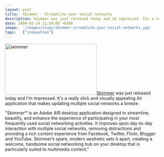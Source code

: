 ```yaml
---
layout: post
title:  Skimmer - Streamline your social networks
description: Skimmer was just released today and Im impressed. Its a really slick and visually appealing Air application that makes updating multiple social networks a breeze. Skimmer℠ is an Adobe AIR desktop application designed to streamline, beautify, and enhance the experience of participating in your most frequently used social networking activities. It improves upon day-to-day interaction with multiple social networks, removing distractions and providing a rich content experience from Facebook, Twitter
date: 2009-03-24 11:59:08 +0300
image:  '/images/slugs/skimmer-streamline-your-social-networks.jpg'
tags:   ["innovation"]
---
```

<p><img class="size-medium wp-image-536 alignleft" title="skimmer" src="http://res.cloudinary.com/blog-jeffdouglas-com/image/upload/h_167,w_300/v1400399675/skimmer_nldw9m.jpg" alt="skimmer" width="300" height="167" /><a href="http://www.fallon.com/skimmer" target="_blank">Skimmer</a> was just released today and I'm impressed. It's a really slick and visually appealing Air application that makes updating multiple social networks a breeze.</p>
<p>"Skimmer℠ is an Adobe AIR desktop application designed to streamline, beautify, and enhance the experience of participating in your most frequently used social networking activities. It improves upon day-to-day interaction with multiple social networks, removing distractions and providing a rich content experience from Facebook, Twitter, Flickr, Blogger and YouTube. Skimmer’s spare, modern aesthetic sets it apart, creating a welcome, handsome social networking hub on your desktop that is particularly suited to multimedia content."</p>

